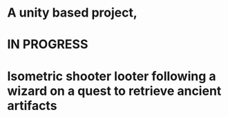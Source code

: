 # A unity based project,
# IN PROGRESS
# Isometric shooter looter following a wizard on a quest to retrieve ancient artifacts
